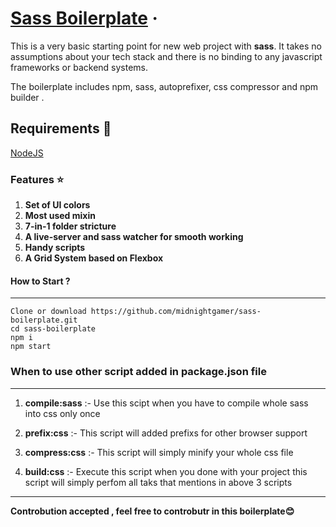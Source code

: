 # [Sass Boilerplate](https://midnightgamer.github.io/sass-boilerplate/)  &middot;  


This is a very basic starting point for new web project with  **sass**. It takes no assumptions about your tech stack 
and there is no binding to any javascript frameworks or backend systems.

The boilerplate includes npm, sass, autoprefixer, css compressor and npm builder . 

## Requirements :rocket:
[NodeJS](https://nodejs.org)


### Features :star:

1. **Set of UI colors**
2. **Most used mixin**
3. **7-in-1 folder stricture**
4. **A live-server and sass watcher for smooth working**
5. **Handy scripts**
6. **A Grid System based on Flexbox**
#### How to Start ? 
------------------
```
Clone or download https://github.com/midnightgamer/sass-boilerplate.git
cd sass-boilerplate
npm i 
npm start
```

### When to use other script added in package.json file
------------------
1. **compile:sass** :- Use this scipt when you have to compile whole sass into css only once

2. **prefix:css** :- This script will added prefixs for other browser support

3. **compress:css** :- This script will simply minify your whole css file

4. **build:css** :- Execute this script when you done with your project this script will simply perfom all taks that mentions in above 3 scripts

---
**Controbution accepted , feel free to controbutr in this boilerplate:blush:**
